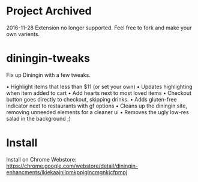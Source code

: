 # Project Archived
2016-11-28 Extension no longer supported. Feel free to fork and make your own varients.

# diningin-tweaks
Fix up Diningin with a few tweaks. 

• Highlight items that less than $11 (or set your own)
• Updates highlighting when item added to cart
• Add hearts next to most loved items
• Checkout button goes directly to checkout, skipping drinks.
• Adds gluten-free indicator next to restaurants with gf options
• Cleans up the diningin site, removing unneeded elements for a cleaner ui
• Removes the ugly low-res salad in the background ;)

# Install
Install on Chrome Webstore:
https://chrome.google.com/webstore/detail/diningin-enhancments/lkiekaajnilpmkppiglncmgnkjcfpmpj
